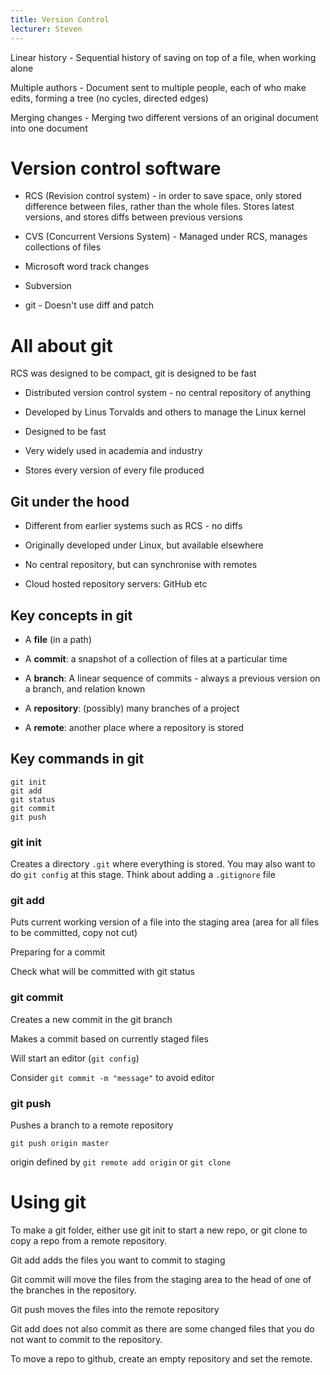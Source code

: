 ```yaml
---
title: Version Control
lecturer: Steven
---
```


Linear history - Sequential history of saving on top of a file, when
working alone

Multiple authors - Document sent to multiple people, each of who make
edits, forming a tree (no cycles, directed edges)

Merging changes - Merging two different versions of an original document
into one document

# Version control software

-   RCS (Revision control system) - in order to save space, only stored
    difference between files, rather than the whole files. Stores latest
    versions, and stores diffs between previous versions

-   CVS (Concurrent Versions System) - Managed under RCS, manages
    collections of files

-   Microsoft word track changes

-   Subversion

-   git - Doesn't use diff and patch

# All about git

RCS was designed to be compact, git is designed to be fast

-   Distributed version control system - no central repository of
    anything

-   Developed by Linus Torvalds and others to manage the Linux kernel

-   Designed to be fast

-   Very widely used in academia and industry

-   Stores every version of every file produced

## Git under the hood

-   Different from earlier systems such as RCS - no diffs

-   Originally developed under Linux, but available elsewhere

-   No central repository, but can synchronise with remotes

-   Cloud hosted repository servers: GitHub etc

## Key concepts in git

-   A **file** (in a path)

-   A **commit**: a snapshot of a collection of files at a particular
    time

-   A **branch**: A linear sequence of commits - always a previous
    version on a branch, and relation known

-   A **repository**: (possibly) many branches of a project

-   A **remote**: another place where a repository is stored

## Key commands in git

```
git init
git add
git status
git commit
git push
```

### git init

Creates a directory `.git` where everything is stored. You may also want
to do `git config` at this stage. Think about adding a `.gitignore` file

### git add

Puts current working version of a file into the staging area (area for
all files to be committed, copy not cut)

Preparing for a commit

Check what will be committed with git status

### git commit

Creates a new commit in the git branch

Makes a commit based on currently staged files

Will start an editor (`git config`)

Consider `git commit -m "message"` to avoid editor

### git push

Pushes a branch to a remote repository

`git push origin master`

origin defined by `git remote add origin` or `git clone`

# Using git

To make a git folder, either use git init to start a new repo, or git
clone to copy a repo from a remote repository.

Git add adds the files you want to commit to staging

Git commit will move the files from the staging area to the head of one
of the branches in the repository.

Git push moves the files into the remote repository

Git add does not also commit as there are some changed files that you do
not want to commit to the repository.

To move a repo to github, create an empty repository and set the remote.
